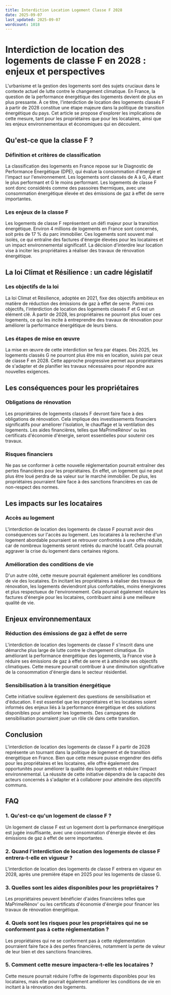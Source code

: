 ```yaml
---
title: Interdiction Location Logement Classe F 2028
date: 2025-09-07
last_updated: 2025-09-07
wordcount: 1018
---
```


# Interdiction de location des logements de classe F en 2028 : enjeux et perspectives

L'urbanisme et la gestion des logements sont des sujets cruciaux dans le contexte actuel de lutte contre le changement climatique. En France, la question de la performance énergétique des logements devient de plus en plus pressante. À ce titre, l'interdiction de location des logements classés F à partir de 2028 constitue une étape majeure dans la politique de transition énergétique du pays. Cet article se propose d'explorer les implications de cette mesure, tant pour les propriétaires que pour les locataires, ainsi que les enjeux environnementaux et économiques qui en découlent.

## Qu'est-ce que la classe F ?

### Définition et critères de classification

La classification des logements en France repose sur le Diagnostic de Performance Énergétique (DPE), qui évalue la consommation d'énergie et l'impact sur l'environnement. Les logements sont classés de A à G, A étant le plus performant et G le moins performant. Les logements de classe F sont donc considérés comme des passoires thermiques, avec une consommation énergétique élevée et des émissions de gaz à effet de serre importantes.

### Les enjeux de la classe F

Les logements de classe F représentent un défi majeur pour la transition énergétique. Environ 4 millions de logements en France sont concernés, soit près de 17 % du parc immobilier. Ces logements sont souvent mal isolés, ce qui entraîne des factures d'énergie élevées pour les locataires et un impact environnemental significatif. La décision d'interdire leur location vise à inciter les propriétaires à réaliser des travaux de rénovation énergétique.

## La loi Climat et Résilience : un cadre législatif

### Les objectifs de la loi

La loi Climat et Résilience, adoptée en 2021, fixe des objectifs ambitieux en matière de réduction des émissions de gaz à effet de serre. Parmi ces objectifs, l'interdiction de location des logements classés F et G est un élément clé. À partir de 2028, les propriétaires ne pourront plus louer ces logements, ce qui les incite à entreprendre des travaux de rénovation pour améliorer la performance énergétique de leurs biens.

### Les étapes de mise en œuvre

La mise en œuvre de cette interdiction se fera par étapes. Dès 2025, les logements classés G ne pourront plus être mis en location, suivis par ceux de classe F en 2028. Cette approche progressive permet aux propriétaires de s'adapter et de planifier les travaux nécessaires pour répondre aux nouvelles exigences.

## Les conséquences pour les propriétaires

### Obligations de rénovation

Les propriétaires de logements classés F devront faire face à des obligations de rénovation. Cela implique des investissements financiers significatifs pour améliorer l'isolation, le chauffage et la ventilation des logements. Les aides financières, telles que MaPrimeRénov' ou les certificats d'économie d'énergie, seront essentielles pour soutenir ces travaux.

### Risques financiers

Ne pas se conformer à cette nouvelle réglementation pourrait entraîner des pertes financières pour les propriétaires. En effet, un logement qui ne peut plus être loué perdra de sa valeur sur le marché immobilier. De plus, les propriétaires pourraient faire face à des sanctions financières en cas de non-respect des normes.

## Les impacts sur les locataires

### Accès au logement

L'interdiction de location des logements de classe F pourrait avoir des conséquences sur l'accès au logement. Les locataires à la recherche d'un logement abordable pourraient se retrouver confrontés à une offre réduite, car de nombreux logements seront retirés du marché locatif. Cela pourrait aggraver la crise du logement dans certaines régions.

### Amélioration des conditions de vie

D'un autre côté, cette mesure pourrait également améliorer les conditions de vie des locataires. En incitant les propriétaires à réaliser des travaux de rénovation, les logements deviendront plus confortables, moins énergivores et plus respectueux de l'environnement. Cela pourrait également réduire les factures d'énergie pour les locataires, contribuant ainsi à une meilleure qualité de vie.

## Enjeux environnementaux

### Réduction des émissions de gaz à effet de serre

L'interdiction de location des logements de classe F s'inscrit dans une démarche plus large de lutte contre le changement climatique. En améliorant la performance énergétique des logements, la France vise à réduire ses émissions de gaz à effet de serre et à atteindre ses objectifs climatiques. Cette mesure pourrait contribuer à une diminution significative de la consommation d'énergie dans le secteur résidentiel.

### Sensibilisation à la transition énergétique

Cette initiative soulève également des questions de sensibilisation et d'éducation. Il est essentiel que les propriétaires et les locataires soient informés des enjeux liés à la performance énergétique et des solutions disponibles pour améliorer les logements. Des campagnes de sensibilisation pourraient jouer un rôle clé dans cette transition.

## Conclusion

L'interdiction de location des logements de classe F à partir de 2028 représente un tournant dans la politique de logement et de transition énergétique en France. Bien que cette mesure puisse engendrer des défis pour les propriétaires et les locataires, elle offre également des opportunités pour améliorer la qualité des logements et réduire l'impact environnemental. La réussite de cette initiative dépendra de la capacité des acteurs concernés à s'adapter et à collaborer pour atteindre des objectifs communs.

## FAQ

### 1. Qu'est-ce qu'un logement de classe F ?

Un logement de classe F est un logement dont la performance énergétique est jugée insuffisante, avec une consommation d'énergie élevée et des émissions de gaz à effet de serre importantes.

### 2. Quand l'interdiction de location des logements de classe F entrera-t-elle en vigueur ?

L'interdiction de location des logements de classe F entrera en vigueur en 2028, après une première étape en 2025 pour les logements de classe G.

### 3. Quelles sont les aides disponibles pour les propriétaires ?

Les propriétaires peuvent bénéficier d'aides financières telles que MaPrimeRénov' ou les certificats d'économie d'énergie pour financer les travaux de rénovation énergétique.

### 4. Quels sont les risques pour les propriétaires qui ne se conforment pas à cette réglementation ?

Les propriétaires qui ne se conforment pas à cette réglementation pourraient faire face à des pertes financières, notamment la perte de valeur de leur bien et des sanctions financières.

### 5. Comment cette mesure impactera-t-elle les locataires ?

Cette mesure pourrait réduire l'offre de logements disponibles pour les locataires, mais elle pourrait également améliorer les conditions de vie en incitant à la rénovation des logements.